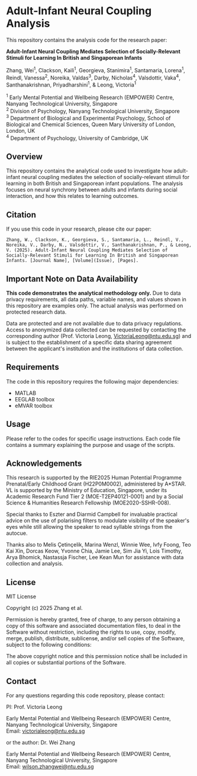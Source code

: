 # Adult-Infant Neural Coupling Analysis

This repository contains the analysis code for the research paper:

**Adult-Infant Neural Coupling Mediates Selection of Socially-Relevant Stimuli for Learning In British and Singaporean Infants**

Zhang, Wei<sup>1</sup>, Clackson, Kaili<sup>1</sup>, Georgieva, Stanimira<sup>1</sup>, Santamaria, Lorena<sup>1</sup>, Reindl, Vanessa<sup>2</sup>, Noreika, Valdas<sup>3</sup>, Darby, Nicholas<sup>4</sup>, Valsdottir, Vaka<sup>4</sup>, Santhanakrishnan, Priyadharshini<sup>1</sup>, & Leong, Victoria<sup>1</sup>

<sup>1</sup> Early Mental Potential and Wellbeing Research (EMPOWER) Centre, Nanyang Technological University, Singapore  
<sup>2</sup> Division of Psychology, Nanyang Technological University, Singapore  
<sup>3</sup> Department of Biological and Experimental Psychology, School of Biological and Chemical Sciences, Queen Mary University of London, London, UK  
<sup>4</sup> Department of Psychology, University of Cambridge, UK

## Overview

This repository contains the analytical code used to investigate how adult-infant neural coupling mediates the selection of socially-relevant stimuli for learning in both British and Singaporean infant populations. The analysis focuses on neural synchrony between adults and infants during social interaction, and how this relates to learning outcomes.

## Citation

If you use this code in your research, please cite our paper:

```
Zhang, W., Clackson, K., Georgieva, S., Santamaria, L., Reindl, V., Noreika, V., Darby, N., Valsdottir, V., Santhanakrishnan, P., & Leong, V. (2025). Adult-Infant Neural Coupling Mediates Selection of Socially-Relevant Stimuli for Learning In British and Singaporean Infants. [Journal Name], [Volume](Issue), [Pages].
```

## Important Note on Data Availability

**This code demonstrates the analytical methodology only.** Due to data privacy requirements, all data paths, variable names, and values shown in this repository are examples only. The actual analysis was performed on protected research data.

Data are protected and are not available due to data privacy regulations. Access to anonymized data collected can be requested by contacting the corresponding author (Prof. Victoria Leong, VictoriaLeong@ntu.edu.sg) and is subject to the establishment of a specific data sharing agreement between the applicant's institution and the institutions of data collection.

## Requirements

The code in this repository requires the following major dependencies:
- MATLAB
- EEGLAB toolbox
- eMVAR toolbox

## Usage

Please refer to the codes for specific usage instructions. Each code file contains a summary explaining the purpose and usage of the scripts.

## Acknowledgements

This research is supported by the RIE2025 Human Potential Programme Prenatal/Early Childhood Grant (H22P0M0002), administered by A*STAR. VL is supported by the Ministry of Education, Singapore, under its Academic Research Fund Tier 2 (MOE-T2EP40121-0001) and by a Social Science & Humanities Research Fellowship (MOE2020-SSHR-008).

Special thanks to Eszter and Diarmid Campbell for invaluable practical advice on the use of polarising filters to modulate visibility of the speaker's eyes while still allowing the speaker to read syllable strings from the autocue.

Thanks also to Melis Çetinçelik, Marina Wenzl, Winnie Wee, Ivfy Foong, Teo Kai Xin, Dorcas Keow, Yvonne Chia, Jamie Lee, Sim Jia Yi, Lois Timothy, Arya Bhomick, Nastassja Fischer, Lee Kean Mun for assistance with data collection and analysis.

## License

MIT License

Copyright (c) 2025 Zhang et al.

Permission is hereby granted, free of charge, to any person obtaining a copy of this software and associated documentation files, to deal in the Software without restriction, including the rights to use, copy, modify, merge, publish, distribute, sublicense, and/or sell copies of the Software, subject to the following conditions:

The above copyright notice and this permission notice shall be included in all copies or substantial portions of the Software.

## Contact

For any questions regarding this code repository, please contact:

PI: Prof. Victoria Leong  

Early Mental Potential and Wellbeing Research (EMPOWER) Centre,  
Nanyang Technological University, Singapore  
Email: victorialeong@ntu.edu.sg

or the author: Dr. Wei Zhang

Early Mental Potential and Wellbeing Research (EMPOWER) Centre,  
Nanyang Technological University, Singapore  
Email: wilson.zhangwei@ntu.edu.sg 
